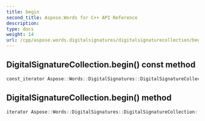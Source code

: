 ```yaml
---
title: begin
second_title: Aspose.Words for C++ API Reference
description: 
type: docs
weight: 14
url: /cpp/aspose.words.digitalsignatures/digitalsignaturecollection/begin/
---
```

## DigitalSignatureCollection.begin() const method




```cpp
const_iterator Aspose::Words::DigitalSignatures::DigitalSignatureCollection::begin() const noexcept
```

## DigitalSignatureCollection.begin() method




```cpp
iterator Aspose::Words::DigitalSignatures::DigitalSignatureCollection::begin() noexcept
```

